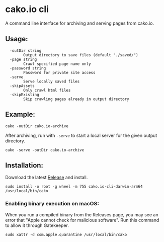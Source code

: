 # cako.io cli
A command line interface for archiving and serving pages from cako.io.

## Usage:
```
  -outDir string
        Output directory to save files (default "./saved/")
  -page string
        Crawl specified page name only
  -password string
        Password for private site access
  -serve
        Serve locally saved files
  -skipAssets
        Only crawl html files
  -skipExisting
        Skip crawling pages already in output directory
```

## Example:

```
cako -outDir cako.io-archive
```

After archiving, run with `-serve` to start a local server for the given output directory.

```
cako -serve -outDir cako.io-archive
```

## Installation:
Download the latest [Release](https://github.com/david-cako/cako.io-cli/releases) and install.
```
sudo install -o root -g wheel -m 755 cako.io-cli-darwin-arm64 /usr/local/bin/cako
```

### Enabling binary execution on macOS:

When you run a compiled binary from the Releases page, you may see an error that "Apple cannot check for malicious software".  Run this command to allow it through Gatekeeper.

```
sudo xattr -d com.apple.quarantine /usr/local/bin/cako
```
